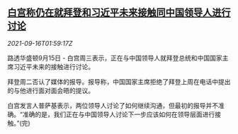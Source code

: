 <!--1631759462000-->
[白宫称仍在就拜登和习近平未来接触同中国领导人进行讨论](https://cn.reuters.com/article/white-house-biden-xi-meeting-0916-idCNKBS2GC04S)
------

<div><i>2021-09-16T01:59:17Z</i></div><p>路透华盛顿9月15日 - 白宫周三表示，正在与中国领导人就拜登总统和中国国家主席习近平未来的接触进行讨论。</p><p>拜登周二否认了媒体的报导。报导称，中国国家主席拒绝了拜登上周在电话中提出的与他进行面对面会晤的提议。</p><p>白宫发言人普萨基表示，两位领导人讨论了如何继续沟通，但最初的报导并不准确。“准确的是，我们正在与中国领导人讨论下一步应该如何在领导层面进行接触。”(完)</p>
